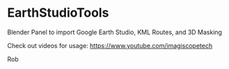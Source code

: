 # EarthStudioTools
Blender Panel to import Google Earth Studio, KML Routes, and 3D Masking

Check out videos for usage: https://www.youtube.com/imagiscopetech

Rob
